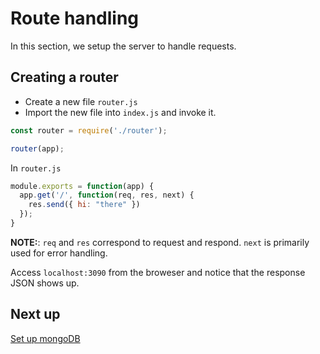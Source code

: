 # Route handling

In this section, we setup the server to handle requests.

## Creating a router

* Create a new file `router.js` 
* Import the new file into `index.js` and invoke it.

```javascript
const router = require('./router');

router(app);
```

In `router.js`

```javascript
module.exports = function(app) {
  app.get('/', function(req, res, next) {
    res.send({ hi: "there" })
  });
}
```

**NOTE:**: `req` and `res` correspond to request and respond. `next` is primarily used for error handling.

Access `localhost:3090` from the broweser and notice that the response JSON shows up.

## Next up
[Set up mongoDB](3_mongo.md)